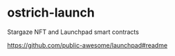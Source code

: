 # ostrich-launch
Stargaze NFT and Launchpad smart contracts

https://github.com/public-awesome/launchpad#readme
